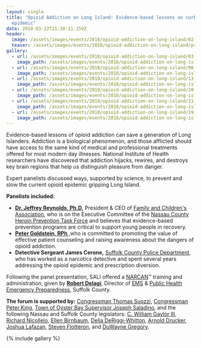```yaml
---
layout: single
title: "Opioid Addiction on Long Island: Evidence-based lessons on curbing the
  epidemic"
date: 2018-03-22T21:28:11.159Z
header:
  image: /assets/images/events/2018/opioid-addiction-on-long-island/02-29543247.jpg
  teaser: /assets/images/events/2018/opioid-addiction-on-long-island/prescription-pills.jpg
gallery:
  - url: /assets/images/events/2018/opioid-addiction-on-long-island/03-group2.jpg
    image_path: /assets/images/events/2018/opioid-addiction-on-long-island/03-group2.jpg
  - url: /assets/images/events/2018/opioid-addiction-on-long-island/06-citation3.jpg
    image_path: /assets/images/events/2018/opioid-addiction-on-long-island/06-citation3.jpg
  - url: /assets/images/events/2018/opioid-addiction-on-long-island/13-reynolds.jpg
    image_path: /assets/images/events/2018/opioid-addiction-on-long-island/13-reynolds.jpg
  - url: /assets/images/events/2018/opioid-addiction-on-long-island/20-kids.jpg
    image_path: /assets/images/events/2018/opioid-addiction-on-long-island/20-kids.jpg
  - url: /assets/images/events/2018/opioid-addiction-on-long-island/21-narcan.jpg
    image_path: /assets/images/events/2018/opioid-addiction-on-long-island/21-narcan.jpg
  - url: /assets/images/events/2018/opioid-addiction-on-long-island/19-cerone2.jpg
    image_path: /assets/images/events/2018/opioid-addiction-on-long-island/19-cerone2.jpg
---
```


Evidence-based lessons of opioid addiction can save a generation of Long Islanders. Addiction is a biological phenomenon, and those afflicted should have access to the same kind of medical and professional treatments offered for most modern day illnesses. National Institute of Health researchers have discovered that addiction hijacks, rewires, and destroys key brain regions that help us distinguish pleasure from danger.

Expert panelists discussed ways, supported by science, to prevent and slow the current opioid epidemic gripping Long Island. 

**Panelists included:**

- **[Dr. Jeffrey Reynolds, Ph.D](https://www.familyandchildrens.org/administration/jeffrey-l-reynolds/),** President & CEO of [Family and Children's Association](https://www.familyandchildrens.org/), who is on the Executive Committee of the [Nassau County Heroin Prevention Task Force](http://heroinprevention.com/) and believes that evidence-based prevention programs are critical to support young people in recovery.
- **[Peter Goldstein, RPh ](https://www.linkedin.com/in/peter-goldstein-rph-a4bb4a116/)**,who is committed to promoting the value of effective patient counseling and raising awareness about the dangers of opioid addiction.
- **Detective Sergeant James Cerone,** [Suffolk County Police Department](http://suffolkpd.org/), who has worked as a narcotics detective and spent several years addressing the opioid epidemic and prescription diversion.



Following the panel presentation, SALI offered a [NARCAN](https://www.narcan.com/)™ training and administration, given by **[Robert Delagi](http://www.suffolkremsco.com/staff-directory/suffolk-ems-staff-directory/robert-delagi/?back=staff_q)**, Director of [EMS](http://www.suffolkcountyny.gov/Departments/HealthServices/EMS.aspx) & [Public Health Emergency Preparedness](http://www.suffolkcountyny.gov/Departments/HealthServices/PublicHealth/PublicHealthPreparedness.aspx), Suffolk County.

**The forum is supported by:**
[Congressman Thomas Suozzi](https://suozzi.house.gov/), [Congressman Peter King](https://peteking.house.gov/), [Town of Oyster Bay Supervisor Joseph Saladino](http://oysterbaytown.com/elected-officials/supervisor-saladino/), and the following Nassau and Suffolk County legislators: [C. William Gaylor III](https://www.nassaucountyny.gov/520/District-6---C-William-Gaylor-III), [Richard Nicollelo](https://www.nassaucountyny.gov/523/District-9---Richard-J-Nicolello), [Ellen Birnbaum](https://www.nassaucountyny.gov/506/District-10---Ellen-W-Birnbaum), [Delia DeRiggi-Whitton](https://www.nassaucountyny.gov/507/District-11---Delia-DeRiggi-Whitton), [Arnold Drucker](https://www.nassaucountyny.gov/4302/District-16---Arnold-W-Drucker), [Joshua Lafazan](https://www.nassaucountyny.gov/4465/District-18---Joshua-A-Lafazan), [Steven Flotteron](https://www.scnylegislature.us/164/Steven-J-Flotteron), and [DuWayne Gregory](https://www.scnylegislature.us/168/DuWayne-Gregory).

{% include gallery %}